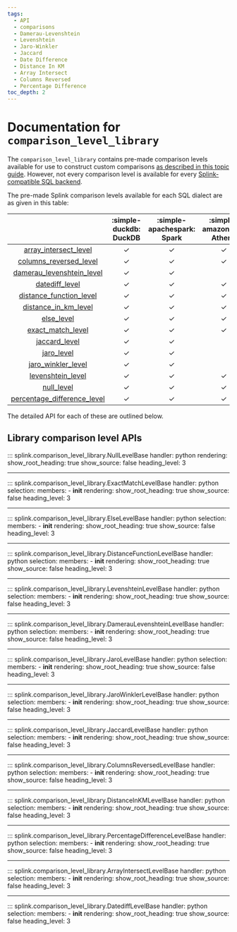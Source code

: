 ```yaml
---
tags:
  - API
  - comparisons
  - Damerau-Levenshtein
  - Levenshtein
  - Jaro-Winkler
  - Jaccard
  - Date Difference
  - Distance In KM
  - Array Intersect
  - Columns Reversed
  - Percentage Difference
toc_depth: 2
---
```

# Documentation for `comparison_level_library`

The `comparison_level_library` contains pre-made comparison levels available for use to
construct custom comparisons [as described in this topic guide](./topic_guides/customising_comparisons.html#method-3-comparisonlevels).
However, not every comparison level is available for every [Splink-compatible SQL backend](./topic_guides/backends.html).

The pre-made Splink comparison levels available for each SQL dialect are as given in this table:

||:simple-duckdb: <br> DuckDB|:simple-apachespark: <br> Spark|:simple-amazonaws: <br> Athena|:simple-sqlite: <br> SQLite|:simple-postgresql: <br> PostgreSql|
|:-:|:-:|:-:|:-:|:-:|:-:|
|[array_intersect_level](#splink.comparison_level_library.ArrayIntersectLevelBase)|✓|✓|✓||✓|
|[columns_reversed_level](#splink.comparison_level_library.ColumnsReversedLevelBase)|✓|✓|✓|✓|✓|
|[damerau_levenshtein_level](#splink.comparison_level_library.DamerauLevenshteinLevelBase)|✓|✓||✓||
|[datediff_level](#splink.comparison_level_library.DatediffLevelBase)|✓|✓|✓||✓|
|[distance_function_level](#splink.comparison_level_library.DistanceFunctionLevelBase)|✓|✓|✓|✓|✓|
|[distance_in_km_level](#splink.comparison_level_library.DistanceInKmLevelBase)|✓|✓|✓||✓|
|[else_level](#splink.comparison_level_library.ElseLevelBase)|✓|✓|✓|✓|✓|
|[exact_match_level](#splink.comparison_level_library.ExactMatchLevelBase)|✓|✓|✓|✓|✓|
|[jaccard_level](#splink.comparison_level_library.JaccardLevelBase)|✓|✓||||
|[jaro_level](#splink.comparison_level_library.JaroLevelBase)|✓|✓||✓||
|[jaro_winkler_level](#splink.comparison_level_library.JaroWinklerLevelBase)|✓|✓||✓||
|[levenshtein_level](#splink.comparison_level_library.LevenshteinLevelBase)|✓|✓|✓|✓|✓|
|[null_level](#splink.comparison_level_library.NullLevelBase)|✓|✓|✓|✓|✓|
|[percentage_difference_level](#splink.comparison_level_library.PercentageDifferenceLevelBase)|✓|✓|✓|✓|✓|




The detailed API for each of these are outlined below.

## Library comparison level APIs

::: splink.comparison_level_library.NullLevelBase
    handler: python
    rendering:
      show_root_heading: true
      show_source: false
      heading_level: 3

---

::: splink.comparison_level_library.ExactMatchLevelBase
    handler: python
    selection:
      members:
        -  __init__
    rendering:
      show_root_heading: true
      show_source: false
      heading_level: 3

---

::: splink.comparison_level_library.ElseLevelBase
    handler: python
    selection:
      members:
        -  __init__
    rendering:
      show_root_heading: true
      show_source: false
      heading_level: 3

---

::: splink.comparison_level_library.DistanceFunctionLevelBase
    handler: python
    selection:
      members:
        -  __init__
    rendering:
      show_root_heading: true
      show_source: false
      heading_level: 3

---

::: splink.comparison_level_library.LevenshteinLevelBase
    handler: python
    selection:
      members:
        -  __init__
    rendering:
      show_root_heading: true
      show_source: false
      heading_level: 3

---

::: splink.comparison_level_library.DamerauLevenshteinLevelBase
    handler: python
    selection:
      members:
        -  __init__
    rendering:
      show_root_heading: true
      show_source: false
      heading_level: 3

---

::: splink.comparison_level_library.JaroLevelBase
    handler: python
    selection:
      members:
        -  __init__
    rendering:
      show_root_heading: true
      show_source: false
      heading_level: 3

---

::: splink.comparison_level_library.JaroWinklerLevelBase
    handler: python
    selection:
      members:
        -  __init__
    rendering:
      show_root_heading: true
      show_source: false
      heading_level: 3

---

::: splink.comparison_level_library.JaccardLevelBase
    handler: python
    selection:
      members:
        -  __init__
    rendering:
      show_root_heading: true
      show_source: false
      heading_level: 3

---

::: splink.comparison_level_library.ColumnsReversedLevelBase
    handler: python
    selection:
      members:
        -  __init__
    rendering:
      show_root_heading: true
      show_source: false
      heading_level: 3

---

::: splink.comparison_level_library.DistanceInKMLevelBase
    handler: python
    selection:
      members:
        -  __init__
    rendering:
      show_root_heading: true
      show_source: false
      heading_level: 3

---

::: splink.comparison_level_library.PercentageDifferenceLevelBase
    handler: python
    selection:
      members:
        -  __init__
    rendering:
      show_root_heading: true
      show_source: false
      heading_level: 3

---

::: splink.comparison_level_library.ArrayIntersectLevelBase
    handler: python
    selection:
      members:
        -  __init__
    rendering:
      show_root_heading: true
      show_source: false
      heading_level: 3

---

::: splink.comparison_level_library.DatediffLevelBase
    handler: python
    selection:
      members:
        -  __init__
    rendering:
      show_root_heading: true
      show_source: false
      heading_level: 3
